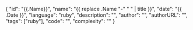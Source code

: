 {
"id": "{{.Name}}",
"name": "{{ replace .Name "-" " " | title }}",
"date": "{{ .Date }}",
"language": "ruby",
"description": "",
"author": "",
"authorURL": "",
"tags": ["ruby"],
"code": "",
"complexity": ""
}
